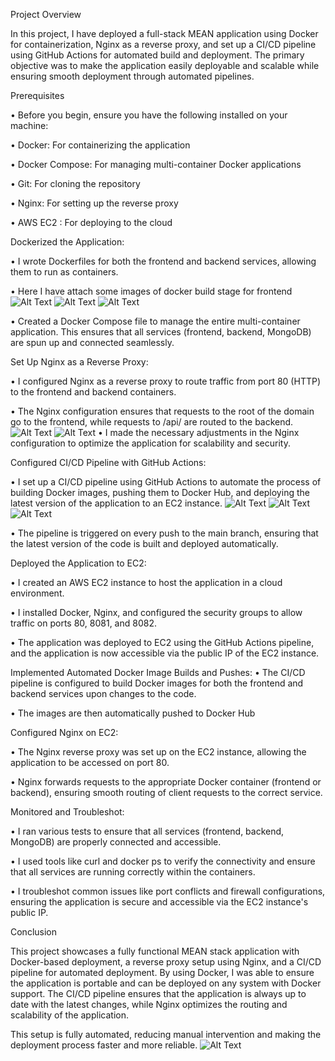 Project Overview

In this project, I have deployed a full-stack MEAN application using Docker for containerization, Nginx as a reverse proxy, and set up a CI/CD pipeline using GitHub Actions for automated build and deployment. The primary objective was to make the application easily deployable and scalable while ensuring smooth deployment through automated pipelines.

Prerequisites

  • Before you begin, ensure you have the following installed on your machine:
   
  • Docker: For containerizing the application
    
  • Docker Compose: For managing multi-container Docker applications
    
  • Git: For cloning the repository
    
  • Nginx: For setting up the reverse proxy
    
  • AWS EC2 : For deploying to the cloud

Dockerized the Application:
    
  • I wrote Dockerfiles for both the frontend and backend services, allowing them to run as containers.
  
  • Here I have attach some images of docker build stage for frontend 
    ![Alt Text](https://github.com/matheshwar/DiscoverDollarTask/blob/main/Screenshots/frontend1.png?raw=true)
    ![Alt Text](https://github.com/matheshwar/DiscoverDollarTask/blob/main/Screenshots/frontend9.png?raw=true)
    ![Alt Text](https://github.com/matheshwar/DiscoverDollarTask/blob/main/Screenshots/frontend10.png?raw=true)

  • Created a Docker Compose file to manage the entire multi-container application. This ensures that all services (frontend, backend, MongoDB) are spun up and connected seamlessly.

Set Up Nginx as a Reverse Proxy:

• I configured Nginx as a reverse proxy to route traffic from port 80 (HTTP) to the frontend and backend containers.


• The Nginx configuration ensures that requests to the root of the domain go to the frontend, while requests to /api/ are routed to the backend.
![Alt Text](https://github.com/matheshwar/DiscoverDollarTask/blob/main/Screenshots/nginx%20conf1.png?raw=true)
![Alt Text](https://github.com/matheshwar/DiscoverDollarTask/blob/main/Screenshots/nginx%20conf2.png?raw=true)
• I made the necessary adjustments in the Nginx configuration to optimize the application for scalability and security.

 
Configured CI/CD Pipeline with GitHub Actions:

• I set up a CI/CD pipeline using GitHub Actions to automate the process of building Docker images, pushing them to Docker Hub, and deploying the latest version of the application to an EC2 instance.
![Alt Text](https://github.com/matheshwar/DiscoverDollarTask/blob/main/Screenshots/cicd1.png?raw=true)
![Alt Text](https://github.com/matheshwar/DiscoverDollarTask/blob/main/Screenshots/cicd2.png?raw=true)
![Alt Text](https://github.com/matheshwar/DiscoverDollarTask/blob/main/Screenshots/cicd3.png?raw=true)

• The pipeline is triggered on every push to the main branch, ensuring that the latest version of the code is built and deployed automatically.

Deployed the Application to EC2:

• I created an AWS EC2 instance to host the application in a cloud environment.


• I installed Docker, Nginx, and configured the security groups to allow traffic on ports 80, 8081, and 8082.


• The application was deployed to EC2 using the GitHub Actions pipeline, and the application is now accessible via the public IP of the EC2 instance.


Implemented Automated Docker Image Builds and Pushes:
• The CI/CD pipeline is configured to build Docker images for both the frontend and backend services upon changes to the code.


• The images are then automatically pushed to Docker Hub


Configured Nginx on EC2:

• The Nginx reverse proxy was set up on the EC2 instance, allowing the application to be accessed on port 80.


• Nginx forwards requests to the appropriate Docker container (frontend or backend), ensuring smooth routing of client requests to the correct service.

Monitored and Troubleshot:

• I ran various tests to ensure that all services (frontend, backend, MongoDB) are properly connected and accessible.


• I used tools like curl and docker ps to verify the connectivity and ensure that all services are running correctly within the containers.


• I troubleshot common issues like port conflicts and firewall configurations, ensuring the application is secure and accessible via the EC2 instance's public IP.

Conclusion

This project showcases a fully functional MEAN stack application with Docker-based deployment, a reverse proxy setup using Nginx, and a CI/CD pipeline for automated deployment. By using Docker, I was able to ensure the application is portable and can be deployed on any system with Docker support. The CI/CD pipeline ensures that the application is always up to date with the latest changes, while Nginx optimizes the routing and scalability of the application.


This setup is fully automated, reducing manual intervention and making the deployment process faster and more reliable.
![Alt Text](https://github.com/matheshwar/DiscoverDollarTask/blob/main/Screenshots/webpage.png?raw=true)
